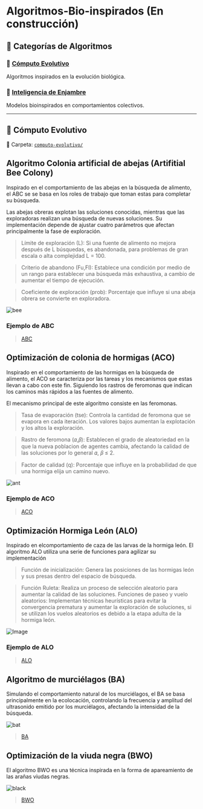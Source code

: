 # Algoritmos-Bio-inspirados (En construcción)

## 📂 Categorías de Algoritmos

### 🔹 [Cómputo Evolutivo](#cómputo-evolutivo)
Algoritmos inspirados en la evolución biológica.

### 🔹 [Inteligencia de Enjambre](#inteligencia-de-enjambre)
Modelos bioinspirados en comportamientos colectivos.

---

## 🔹 Cómputo Evolutivo

📁 Carpeta: [`computo-evolutivo/`](./computo-evolutivo/)

## Algoritmo Colonia artificial de abejas (Artifitial Bee Colony)

Inspirado en el comportamiento de las abejas en la búsqueda de alimento, el ABC se se basa en los roles de trabajo que toman
estas para completar su búsqueda.

Las abejas obreras explotan las soluciones conocidas, mientras que las exploradoras realizan una búsqueda de nuevas soluciones.
Su implementación depende de ajustar cuatro parámetros que afectan principalmente
la fase de exploración.

> Límite de exploración (L): Si una fuente de alimento no mejora después de L búsquedas, es abandonada, para problemas de gran escala o alta complejidad L = 100.

> Criterio de abandono (Fu,Fl): Establece una condición por medio de un rango para establecer una búsqueda más exhaustiva, a cambio de aumentar el tiempo de ejecución.

> Coeficiente de exploración (prob): Porcentaje que influye si una abeja obrera se convierte en exploradora.

![bee](https://github.com/user-attachments/assets/807749d3-9ce2-4933-b179-95eea86448de)

### Ejemplo de ABC
 > [ABC](https://github.com/jfguerraca/Algoritmos-Bio-inspirados/blob/main/ABC.m)

## Optimización de colonia de hormigas (ACO)

Inspirado en el comportamiento de las
hormigas en la búsqueda de alimento, el
ACO se caracteriza por las tareas y los mecanismos
que estas llevan a cabo con este
fin. Siguiendo los rastros de feromonas
que indican los caminos más rápidos a las
fuentes de alimento.

El mecanismo principal de este algoritmo
consiste en las feromonas.

> Tasa de evaporación (tse): Controla
la cantidad de feromona que se
evapora en cada iteración. Los valores
bajos aumentan la explotación
y los altos la exploración.

> Rastro de feromona (𝛼,𝛽): Establecen
el grado de aleatoriedad en la
que la nueva poblacion de agentes
cambia, afectando la calidad de las
soluciones por lo general 𝛼, 𝛽 ≤ 2.

> Factor de calidad (q): Porcentaje
que influye en la probabilidad de
que una hormiga elĳa un camino
nuevo.

![ant](https://github.com/user-attachments/assets/f9a1a65c-167c-4375-82d2-6db7010e61e2)

### Ejemplo de ACO
 > [ACO](https://github.com/jfguerraca/Algoritmos-Bio-inspirados/blob/main/ACO.m)

## Optimización Hormiga León (ALO)

Inspirado en elcomportamiento de caza de
las larvas de la hormiga león. El algoritmo
ALO utiliza una serie de funciones para
agilizar su implementación

> Función de inicialización: Genera
las posiciones de las hormigas león
y sus presas dentro del espacio de
búsqueda.

> Función Ruleta: Realiza un proceso
de selección aleatorio para aumentar
la calidad de las soluciones.
Funciones de paseo y vuelo aleatorios:
Implementan técnicas heurísticas
para evitar la convergencia
prematura y aumentar la exploración
de soluciones, si se utilizan
los vuelos aleatorios es debido a
la etapa adulta de la hormiga león.

![Image](https://github.com/user-attachments/assets/c9aac55f-be23-4006-aa03-c994561a7ab4)

### Ejemplo de ALO

 > [ALO](https://github.com/jfguerraca/Algoritmos-Bio-inspirados/blob/main/ALO.m)

## Algoritmo de murciélagos (BA)

Simulando el comportamiento natural de los murciélagos, el BA se basa principalmente en la ecolocación, controlando la frecuencia y amplitud del ultrasonido emitido por los murciélagos, afectando la intensidad de la búsqueda.

![bat](https://github.com/user-attachments/assets/02e0919d-b16b-4c4f-9071-ff9262ed532c)

 > [BA](https://github.com/jfguerraca/Algoritmos-Bio-inspirados/blob/main/BA.m)

## Optimización de la viuda negra (BWO)

El algoritmo BWO es una técnica inspirada en la forma de apareamiento de las arañas viudas negras.

![black](https://github.com/user-attachments/assets/c90f302d-e2f4-4e3c-9a9e-39ddd175373e)

 > [BWO](https://github.com/jfguerraca/Algoritmos-Bio-inspirados/blob/main/BWO.m)




